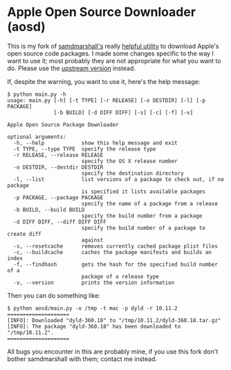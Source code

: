 # Apple Open Source Downloader (aosd)

This is my fork of [samdmarshall's](https://github.com/samdmarshall)
really [helpful utility](https://github.com/samdmarshall/AOS-Downloader)
to download Apple's open source code packages. I made some changes
specific to the way I want to use it; most probably they are not
appropriate for what you want to do. Please use the
[upstream version](https://github.com/samdmarshall/AOS-Downloader)
instead.

If, despite the warning, you want to use it, here's the help message:

```
$ python main.py -h
usage: main.py [-h] [-t TYPE] [-r RELEASE] [-o DESTDIR] [-l] [-p PACKAGE]
               [-b BUILD] [-d DIFF DIFF] [-s] [-c] [-f] [-v]

Apple Open Source Package Downloader

optional arguments:
  -h, --help            show this help message and exit
  -t TYPE, --type TYPE  specify the release type
  -r RELEASE, --release RELEASE
                        specify the OS X release number
  -o DESTDIR, --destdir DESTDIR
                        specify the destination directory
  -l, --list            list versions of a package to check out, if no package
                        is specified it lists available packages
  -p PACKAGE, --package PACKAGE
                        specify the name of a package from a release
  -b BUILD, --build BUILD
                        specify the build number from a package
  -d DIFF DIFF, --diff DIFF DIFF
                        specify the build number of a package to create diff
                        against
  -s, --resetcache      removes currently cached package plist files
  -c, --buildcache      caches the package manifests and builds an index
  -f, --findhash        gets the hash for the specified build number of a
                        package of a release type
  -v, --version         prints the version information
```

Then you can do something like:

```
$ python aosd/main.py -o /tmp -t mac -p dyld -r 10.11.2
====================
[INFO]: Downloaded "dyld-360.18" to "/tmp/10.11.2/dyld-360.18.tar.gz"
[INFO]: The package "dyld-360.18" has been downloaded to "/tmp/10.11.2".
====================
```

All bugs you encounter in this are probably mine, if you use this fork
don't bother samdmarshall with them; contact me instead.
